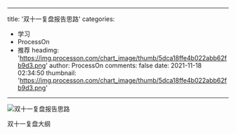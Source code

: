
---
title: '双十一复盘报告思路'
categories: 
 - 学习
 - ProcessOn
 - 推荐
headimg: 'https://img.processon.com/chart_image/thumb/5dca18ffe4b022abb62fb9d3.png'
author: ProcessOn
comments: false
date: 2021-11-18 02:34:50
thumbnail: 'https://img.processon.com/chart_image/thumb/5dca18ffe4b022abb62fb9d3.png'
---

<div>   
<img class="thumb" alt="双十一复盘报告思路" src="https://img.processon.com/chart_image/thumb/5dca18ffe4b022abb62fb9d3.png" referrerpolicy="no-referrer">
<p>双十一复盘大纲</p>  
</div>
            